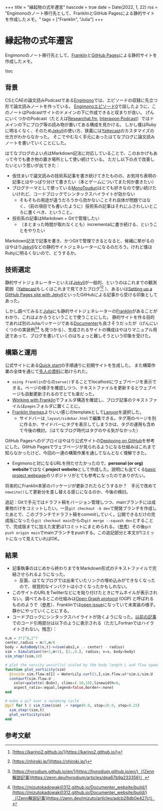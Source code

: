 +++
title = "縁起物の式年遷宮"
hascode = true
date = Date(2022, 1, 22)
rss = "Engimonoのノート移行先として、FranklinとGitHub Pagesによる静的サイトを作成したメモ。"
tags = ["Franklin", "Julia"]
+++

# 縁起物の式年遷宮

Engimonoのノート移行先として、[Franklin](https://franklinjl.org/)と[GitHub Pages](https://pages.github.com/)による静的サイトを作成したメモ。

\toc

## 背景

CSとCAEの論文読みPodcastである[Engimono](https://hinata152.github.io/engimono/)では、エピソードの収録に先立つ形で論文読みノートを作っている。
[Engimonoエピソード0](https://hinata152.github.io/engimono/episode/0)で話したように、このノートはPodcastサイトのドメインの下に作成できると収まりが良い。
げんにいくつかのPodcast（たとえば[Researchat.fm](https://researchat.fm), [Interaxion Podcast](https://interaxion-podcast.github.io)）ではドメインの下にブログ等の読み物が置いてある構成を見かける。
しかし僕はRubyに明るくなく、そのため[Jekyll](https://jekyllrb.com/)の使い方、狭義には[Yattecast](https://r7kamura.github.io/yattecast/)のカスタマイズの仕方がわからなかった。
そこでやむなく手元にあったはてなブログに論文読みノートを書いていくことにした。

はてなブログのよい点はMarkdown記法に対応していることで、このおかげもあって今でも書き物の置き場所として使い続けている。
ただし以下の点で改善したいという思いが出てきた：

- 仮住まいで論文読みの技術系記事を書き続けてきたものの、お気持ち表明の記事とはやっぱり分けて書きたい（本とゲームについてまた何か書きたい）
- ブログテーマとして使っている[MonoTsuduri](https://blog.hatena.ne.jp/-/store/theme/17680117126988535567)はとても好きなので使い続けたいけれど、コードブロックでシンタックスハイライトが効かない
  - そもそもの用途が違うだろうから効かないことそれ自体が問題ではなく、（前の項目でも書いたように）技術系の記事はそれにふさわしいところに書くべき、ということ。
- 技術系の記事はMarkdown + Gitで管理したい
  - （まとまった時間が取れなくとも）incrementalに書き続ける、ということをやりたい

Markdown記法で記事を書き、かつGitで管理できるとなると、候補に挙がるのはやはり[Jekyll](https://jekyllrb.com/)などの静的サイトジェネレーターになるのだろう。けれど僕はRubyに明るくないので、どうするか。

## 技術選定

静的サイトジェネレーターといえば[Jekyll](https://jekyllrb.com/)が一般的、というのはこれまでの観測範囲（[Yattecast](https://r7kamura.github.io/yattecast/)もしくはこれまで見てきたブログ[^1][^2] ）、あるいは[Setting up a GitHub Pages site with Jekyll](https://docs.github.com/en/pages/setting-up-a-github-pages-site-with-jekyll)といったGitHubによる記事から受ける印象としてあった。

しかし調べてみると[Julia](https://julialang.org/)にも静的サイトジェネレーターの[Franklin](https://franklinjl.org/)があることがわかり、これはよかろうということで使うことにした。
静的サイトを作る目的であれば別のJuliaパッケージである[Documenter](https://juliadocs.github.io/Documenter.jl/stable/)も良さそうだったが（げんにいくつかの実装例[^3][^4] も見つかる）、生成されるサイトの構成はやはりマニュアル用途であって、ブログを書いていくのはちょっと難しそうという印象を受けた。

## 構築と運用

公式サイトにある[Quick start](https://franklinjl.org/#quick_start)の手順通りに初期サイトを生成した。
また構築作業の全体を通じて[先人の資料](https://terasakisatoshi.github.io/MathSeminar.jl/slideshow/franklin/build/#1)に助けられた。

- `using Franklin`からの`serve()`することでlocalhostにウェブページを表示できる。ページの様子を確認しつつ、テキストファイルを更新するとウェブページも自動更新されるのでとても楽だった。
- [Working with Franklin](https://franklinjl.org/workflow/)でフォルダ構造を確認し、ブログ記事のテキストファイルは`pages`フォルダに置くことに。
- [Franklin themes](https://tlienart.github.io/FranklinTemplates.jl/)よりいい感じのtemplateとして[Lanyon](https://tlienart.github.io/FranklinTemplates.jl/templates/lanyon/index.html)を選択した。
  - サイドバーは`_layout/sidebar.html`で編集できる。タグ用のページを別に作るか、サイドバーにタグを表示してしまうかは、タグの運用も含めて今後の検討。（はてなブログ時代はタグのやる気がなかった）

GitHub Pagesへのデプロイはやはり公式サイトの[Deploying on GitHub](https://franklinjl.org/workflow/deploy/#deploying_on_github)を参考にした。GitHub Pagesでウェブページが見られるようになる仕組みはこれまで知らなかったけど、今回の一連の構築作業を通してなんとなく理解できた。

- Engimonoと対になるURLを持たせたかったので、**personal (or org) website**ではなく**project website**として作成した。説明にも出てくる[basic project webpage](https://github.com/tlienart2/myWebsite)のリポジトリがとても参考になったのでありがたい。

将来的にFranklin本家のパッケージが更新されたらどうするか？　手元で改めて`newsite()`して更新分を差し替える感じになるのか、今後の検討。

追記：Gitで手元ではドラフト稿をバージョン管理しつつ、mainブランチには成果物だけをコミットしたい。一旦`git checkout -b dev`で開発ブランチを作成したあとで、このブランチでドラフト稿をcommitしていく。公開できるだけの完成版になったら`git checkout main`からの`git merge --squash dev`とすることで、完成版までに加えた変更は1コミットにまとめられる。（[参考](https://stackoverflow.com/questions/5308816/how-can-i-merge-multiple-commits-onto-another-branch-as-a-single-squashed-commit)）その後`git push origin main`でmainブランチをpushする。この追記部分と本文が1コミットになって見えていればOK。

## 結果

- 記事執筆のはじめから終わりまでをMarkdown形式のテキストファイルで完結させられるようになった。
  - 反面、はてなブログでは出来ていたリンクの埋め込みができなくなったので、視覚的なインパクトは小さくなったかもしれない。
- このサイトのURLをTwitterなどにを貼り付けたときにサムネイルが表示されない。調べてみるとこの仕組みは[Open Graph protocol](https://ogp.me/) (OGP) と呼ばれるもののようで（[参考](https://e-words.jp/w/OGP.html)）、Franklinでは[open issue](https://github.com/tlienart/Franklin.jl/issues/669)になっていて未実装の様子。静かにやっていくことにする。
- コードブロックにシンタックスハイライトが効くようになった。[以前の記事](https://tl.hateblo.jp/entry/2021/10/03/143211)でのコード引用部分は以下のように表示される（ただしFortranではハイライトされない。残念）：

```Julia
n,m = 3*2^6,2^7
center,radius = m/2,m/6
body = AutoBody((x,t)->√sum(abs2,x .- center) - radius)
sim = Simulation((n+2,m+2), [1.,0.], radius; ν=ν, body=body)
sim_step!(sim,10)

# plot the vorcity ω=curl(u) scaled by the body length L and flow speed U
function plot_vorticity(sim)
  @inside sim.flow.σ[I] = WaterLily.curl(3,I,sim.flow.u)*sim.L/sim.U
  contourf(sim.flow.σ',
    color=palette(:BuGn), clims=(-10,10),linewidth=0,
    aspect_ratio=:equal,legend=false,border=:none)
end

# make a gif over a swimming cycle
@gif for t ∈ sim_time(sim) .+ range(0.0, stop=20.0, step=0.25)
  sim_step!(sim,t)
  plot_vorticity(sim)
end
```

## 参考文献

[^1]: [https://karino2.github.io/](https://karino2.github.io/)

[^2]: [https://nhiroki.jp/](https://nhiroki.jp/)

[^3]: [https://hyrodium.github.io/en/](https://hyrodium.github.io/en/)（[Zenn解説記事](https://zenn.dev/hyrodium/articles/dea67b9a233356)）

[^4]: [https://mizutokadowaki0312.github.io/Documenter_website/build/](https://mizutokadowaki0312.github.io/Documenter_website/build/)（[Zenn解説記事](https://zenn.dev/mizuto/articles/adcb28db0e427c)）

